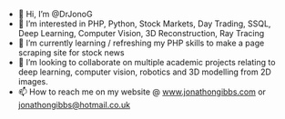 - 👋 Hi, I’m @DrJonoG
- 👀 I’m interested in PHP, Python, Stock Markets, Day Trading, SSQL, Deep Learning, Computer Vision, 3D Reconstruction, Ray Tracing
- 🌱 I’m currently learning / refreshing my PHP skills to make a page scraping site for stock news
- 💞️ I’m looking to collaborate on multiple academic projects relating to deep learning, computer vision, robotics and 3D modelling from 2D images.
- 📫 How to reach me on my website @ www.jonathongibbs.com or jonathongibbs@hotmail.co.uk

<!---
DrJonoG/DrJonoG is a ✨ special ✨ repository because its `README.md` (this file) appears on your GitHub profile.
You can click the Preview link to take a look at your changes.
--->
